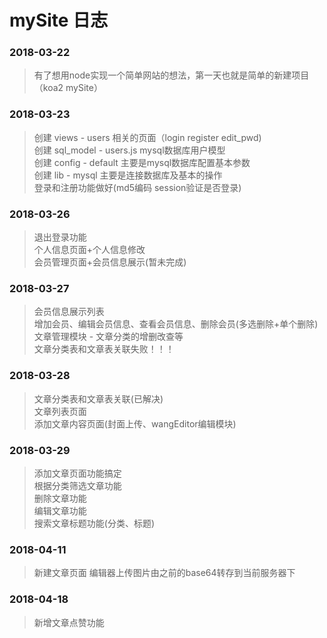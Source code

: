 # mySite 日志

### 2018-03-22 
> 有了想用node实现一个简单网站的想法，第一天也就是简单的新建项目（koa2 mySite）<br/>
### 2018-03-23
> 创建 views - users 相关的页面（login register edit_pwd)<br/>
> 创建 sql_model - users.js mysql数据库用户模型<br/>
> 创建 config - default 主要是mysql数据库配置基本参数<br/>
> 创建 lib - mysql 主要是连接数据库及基本的操作<br/>
> 登录和注册功能做好(md5编码 session验证是否登录)<br/>
### 2018-03-26
> 退出登录功能<br/>
> 个人信息页面+个人信息修改<br/>
> 会员管理页面+会员信息展示(暂未完成)<br/>

### 2018-03-27
> 会员信息展示列表<br/>
> 增加会员、编辑会员信息、查看会员信息、删除会员(多选删除+单个删除)<br/>
> 文章管理模块 - 文章分类的增删改查等<br/>
> 文章分类表和文章表关联失败！！！<br/>

### 2018-03-28
> 文章分类表和文章表关联(已解决)<br/>
> 文章列表页面<br/>
> 添加文章内容页面(封面上传、wangEditor编辑模块)<br/>
### 2018-03-29
> 添加文章页面功能搞定<br/>
> 根据分类筛选文章功能<br/>
> 删除文章功能<br/>
> 编辑文章功能<br/>
> 搜索文章标题功能(分类、标题)<br/>

### 2018-04-11
> 新建文章页面  编辑器上传图片由之前的base64转存到当前服务器下 

### 2018-04-18
> 新增文章点赞功能


